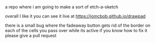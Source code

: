 a repo where i am going to make a sort of etch-a-sketch



overall I like it you can see it live at https://jomcbob.github.io/drawpad 

there is a small bug where the fadeaway button gets rid of the border on 
each of the cells you pass over while its active if you know how to fix it 
please give a pull request 